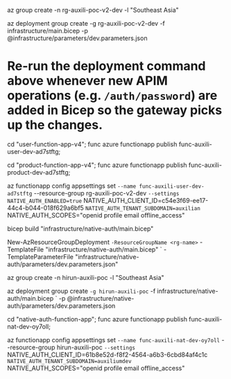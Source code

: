 az group create -n rg-auxili-poc-v2-dev -l "Southeast Asia"

az deployment group create -g rg-auxili-poc-v2-dev -f infrastructure/main.bicep -p @infrastructure/parameters/dev.parameters.json

# Re-run the deployment command above whenever new APIM operations (e.g. `/auth/password`) are added in Bicep so the gateway picks up the changes.

cd "user-function-app-v4";
func azure functionapp publish func-auxili-user-dev-ad7stftg;

cd "product-function-app-v4";
func azure functionapp publish func-auxili-product-dev-ad7stftg;

az functionapp config appsettings set `
  --name func-auxili-user-dev-ad7stftg `
  --resource-group rg-auxili-poc-v2-dev `
  --settings NATIVE_AUTH_ENABLED=true `
             NATIVE_AUTH_CLIENT_ID=c54e3f69-ee17-44c4-b044-018f629a6bf5 `
             NATIVE_AUTH_TENANT_SUBDOMAIN=auxilian `
             NATIVE_AUTH_SCOPES="openid profile email offline_access"



bicep build "infrastructure/native-auth/main.bicep"

New-AzResourceGroupDeployment `
  -ResourceGroupName <rg-name> `
  -TemplateFile "infrastructure/native-auth/main.bicep" `
  -TemplateParameterFile "infrastructure/native-auth/parameters/dev.parameters.json"


az group create -n hirun-auxili-poc -l "Southeast Asia"

az deployment group create `
  -g hirun-auxili-poc `
  -f infrastructure/native-auth/main.bicep `
  -p @infrastructure/native-auth/parameters/dev.parameters.json


cd "native-auth-function-app";
func azure functionapp publish func-auxili-nat-dev-oy7oll;

az functionapp config appsettings set `
  --name func-auxili-nat-dev-oy7oll `
  --resource-group hirun-auxili-poc `
  --settings `
    NATIVE_AUTH_CLIENT_ID=61b8e52d-f8f2-4564-a6b3-6cbd84af4c1c `
    NATIVE_AUTH_TENANT_SUBDOMAIN=auxiliumdev `
    NATIVE_AUTH_SCOPES="openid profile email offline_access"